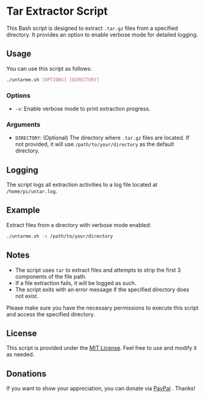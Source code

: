 # Tar Extractor Script

This Bash script is designed to extract `.tar.gz` files from a specified directory. It provides an option to enable verbose mode for detailed logging. 

## Usage

You can use this script as follows:

```bash
./untarme.sh [OPTIONS] [DIRECTORY]
```

### Options

- `-v`: Enable verbose mode to print extraction progress.

### Arguments

- `DIRECTORY`: (Optional) The directory where `.tar.gz` files are located. If not provided, it will use `/path/to/your/directory` as the default directory.

## Logging

The script logs all extraction activities to a log file located at `/home/pi/untar.log`.

## Example

Extract files from a directory with verbose mode enabled:

```bash
./untarme.sh -v /path/to/your/directory
```

## Notes

- The script uses `tar` to extract files and attempts to strip the first 3 components of the file path.
- If a file extraction fails, it will be logged as such.
- The script exits with an error message if the specified directory does not exist.

Please make sure you have the necessary permissions to execute this script and access the specified directory.

## License

This script is provided under the [MIT License](LICENSE). Feel free to use and modify it as needed.

## Donations

If you want to show your appreciation, you can donate via [PayPal](https://www.paypal.com/donate?hosted_button_id=ULMMXE4DLQVZS) . Thanks!